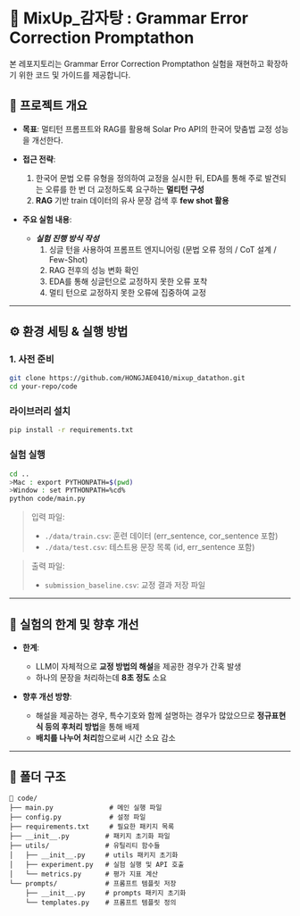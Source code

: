 # 🧪 MixUp_감자탕 : Grammar Error Correction Promptathon 

본 레포지토리는 Grammar Error Correction Promptathon  실험을 재현하고 확장하기 위한 코드 및 가이드를 제공합니다.


## 📌 프로젝트 개요

* **목표**: 멀티턴 프롬프트와 RAG를 활용해 Solar Pro API의 한국어 맞춤법 교정 성능을 개선한다. 
* **접근 전략**:
    
    1) 한국어 문법 오류 유형을 정의하여 교정을 실시한 뒤, EDA를 통해 주로 발견되는 오류를 한 번 더 교정하도록 요구하는 **멀티턴 구성**
    2) **RAG** 기반 train 데이터의 유사 문장 검색 후 **few shot 활용**

* **주요 실험 내용**:

  * ***실험 진행 방식 작성***
    1) 싱글 턴을 사용하여 프롬프트 엔지니어링 (문법 오류 정의 / CoT 설계 / Few-Shot) 
    2) RAG 전후의 성능 변화 확인 
    3) EDA를 통해 싱글턴으로 교정하지 못한 오류 포착
    4) 멀티 턴으로 교정하지 못한 오류에 집중하여 교정
    
---

## ⚙️ 환경 세팅 & 실행 방법

### 1. 사전 준비 

```bash
git clone https://github.com/HONGJAE0410/mixup_datathon.git
cd your-repo/code
```

### 라이브러리 설치

```bash
pip install -r requirements.txt
```

### 실험 실행

```bash
cd ..
>Mac : export PYTHONPATH=$(pwd)
>Window : set PYTHONPATH=%cd%
python code/main.py
```

> 입력 파일:
> - `./data/train.csv`: 훈련 데이터 (err_sentence, cor_sentence 포함)
> - `./data/test.csv`: 테스트용 문장 목록 (id, err_sentence 포함)

> 출력 파일:
> - `submission_baseline.csv`: 교정 결과 저장 파일


---


## 🚧 실험의 한계 및 향후 개선

* **한계**:

  * LLM이 자체적으로 **교정 방법의 해설**을 제공한 경우가 간혹 발생 
  * 하나의 문장을 처리하는데 **8초 정도** 소요


* **향후 개선 방향**:

  * 해설을 제공하는 경우, 특수기호와 함께 설명하는 경우가 많았으므로 **정규표현식 등의 후처리 방법**을 통해 배제
  * **배치를 나누어 처리**함으로써 시간 소요 감소

---

## 📂 폴더 구조

```
📁 code/
├── main.py              # 메인 실행 파일
├── config.py            # 설정 파일
├── requirements.txt     # 필요한 패키지 목록
├── __init__.py         # 패키지 초기화 파일
├── utils/              # 유틸리티 함수들
│   ├── __init__.py     # utils 패키지 초기화
│   ├── experiment.py   # 실험 실행 및 API 호출
│   └── metrics.py      # 평가 지표 계산
└── prompts/            # 프롬프트 템플릿 저장
    ├── __init__.py     # prompts 패키지 초기화
    └── templates.py    # 프롬프트 템플릿 정의
```
